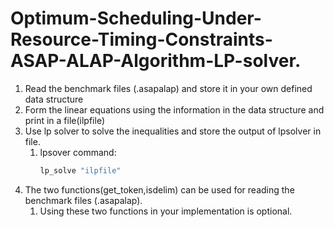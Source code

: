 # Optimum-Scheduling-Under-Resource-Timing-Constraints-ASAP-ALAP-Algorithm-LP-solver.
1. Read the benchmark files (.asapalap) and store it in your own defined data structure 
2. Form the linear equations using the information in the data structure and print in a file(ilpfile) 
3. Use lp solver to solve the inequalities and store the output of lpsolver in file.
   1. lpsover command:
      ```C
      lp_solve "ilpfile"
      ``` 
 5. The two functions(get_token,isdelim) can be used for reading the benchmark files (.asapalap).
    1. Using these two functions in your implementation is optional. 
